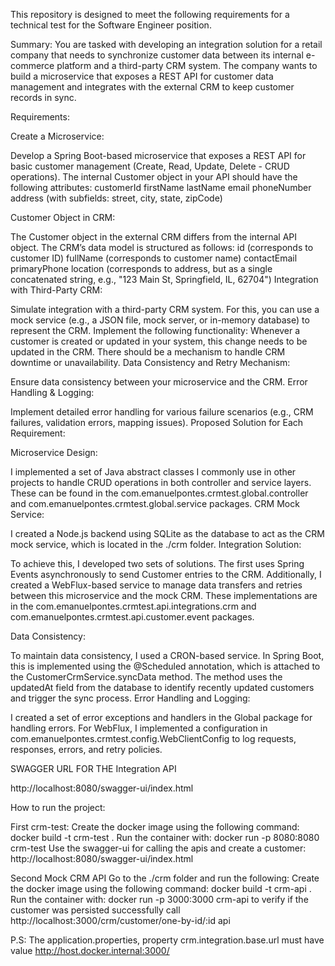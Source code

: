 This repository is designed to meet the following requirements for a technical test for the Software Engineer position.

Summary: You are tasked with developing an integration solution for a retail company that needs to synchronize customer data between its internal e-commerce platform and a third-party CRM system. The company wants to build a microservice that exposes a REST API for customer data management and integrates with the external CRM to keep customer records in sync.

Requirements:

Create a Microservice:

Develop a Spring Boot-based microservice that exposes a REST API for basic customer management (Create, Read, Update, Delete - CRUD operations).
    The internal Customer object in your API should have the following attributes:
        customerId
        firstName
        lastName
        email
        phoneNumber
        address (with subfields: street, city, state, zipCode)
    
Customer Object in CRM:

The Customer object in the external CRM differs from the internal API object. The CRM’s data model is structured as follows:
        id (corresponds to customer ID)
        fullName (corresponds to customer name)
        contactEmail
        primaryPhone
        location (corresponds to address, but as a single concatenated string, e.g., "123 Main St, Springfield, IL, 62704")
Integration with Third-Party CRM:

 Simulate integration with a third-party CRM system. For this, you can use a mock service (e.g., a JSON file, mock server, or in-memory database) to represent the CRM.
    Implement the following functionality:
    Whenever a customer is created or updated in your system, this change needs to be updated in the CRM.
    There should be a mechanism to handle CRM downtime or unavailability.
Data Consistency and Retry Mechanism:

 Ensure data consistency between your microservice and the CRM.
 Error Handling & Logging:

 Implement detailed error handling for various failure scenarios (e.g., CRM failures, validation errors, mapping issues).
    Proposed Solution for Each Requirement:

Microservice Design:

 I implemented a set of Java abstract classes I commonly use in other projects to handle CRUD operations in both controller and service layers. These can be found in the com.emanuelpontes.crmtest.global.controller and com.emanuelpontes.crmtest.global.service packages.
    CRM Mock Service:
    
 I created a Node.js backend using SQLite as the database to act as the CRM mock service, which is located in the ./crm folder.
    Integration Solution:
    
 To achieve this, I developed two sets of solutions. The first uses Spring Events asynchronously to send Customer entries to the CRM. Additionally, I created a WebFlux-based service to manage data transfers and retries between this microservice and the mock CRM. These implementations are in the com.emanuelpontes.crmtest.api.integrations.crm and com.emanuelpontes.crmtest.api.customer.event packages.

Data Consistency:

  To maintain data consistency, I used a CRON-based service. In Spring Boot, this is implemented using the @Scheduled annotation, which is attached to the CustomerCrmService.syncData method. The method uses the updatedAt field from the database to identify recently updated customers and trigger the sync process.
  Error Handling and Logging:
    
  I created a set of error exceptions and handlers in the Global package for handling errors. For WebFlux, I implemented a configuration in com.emanuelpontes.crmtest.config.WebClientConfig to log requests, responses, errors, and retry policies.


SWAGGER URL FOR THE Integration API

http://localhost:8080/swagger-ui/index.html

How to run the project:

First crm-test: 
        Create the docker image using the following command:
            docker build -t crm-test .
        Run the container with:
            docker run -p 8080:8080 crm-test 
        Use the swagger-ui for calling the apis and create a customer:
            http://localhost:8080/swagger-ui/index.html
    
Second Mock CRM API
        Go to the ./crm folder and run the following:
            Create the docker image using the following command:
            docker build -t crm-api .
        Run the container with:
            docker run -p 3000:3000 crm-api 
        to verify if the customer was persisted successfully call http://localhost:3000/crm/customer/one-by-id/:id api
    
P.S: The application.properties, property crm.integration.base.url must have value http://host.docker.internal:3000/
